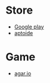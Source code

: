 
# Store 

* [Google play](https://play.google.com/store)
* [aptoide](http://www.aptoide.com/ )
 
# Game

* [agar.io](https://apkpure.com/agar-io/com.miniclip.agar.io)
